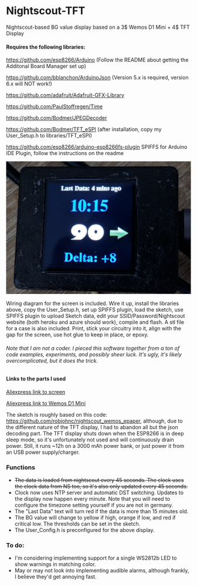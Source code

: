 # Nightscout-TFT
Nightscout-based BG value display based on a 3$ Wemos D1 Mini + 4$ TFT Display

#### Requires the following libraries:

https://github.com/esp8266/Arduino (Follow the README about getting the Additonal Board Manager set up)

https://github.com/bblanchon/ArduinoJson (Version 5.x is required, version 6.x will NOT work!)

https://github.com/adafruit/Adafruit-GFX-Library

https://github.com/PaulStoffregen/Time

https://github.com/Bodmer/JPEGDecoder

https://github.com/Bodmer/TFT_eSPI (after installation, copy my User_Setup.h to libraries/TFT_eSPI)

https://github.com/esp8266/arduino-esp8266fs-plugin SPIFFS for Arduino IDE Plugin, follow the instructions on the readme

![Image](/IMG_20190710_101610.jpg)


Wiring diagram for the screen is included. Wire it up, install the libraries above, copy the User_Setup.h, set up SPIFFS plugin, load the sketch, use SPIFFS plugin to upload Sketch data, edit your SSID/Password/Nightscout website (both heroku and azure should work), compile and flash.
A stl file for a case is also included. Print, stick your circuitry into it, align with the gap for the screen, use hot glue to keep in place, or epoxy.

###### Note that I am not a coder. I pieced this software together from a ton of code examples, experiments, and possibly sheer luck. It's ugly, it's likely overcomplicated, but it does the trick.

#### Links to the parts I used

[Aliexpress link to screen](https://www.aliexpress.com/item/32880846744.html)

[Aliexpress link to Wemos D1 Mini](https://www.aliexpress.com/item/32980161356.html)


The sketch is roughly based on this code: https://github.com/robjohnc/nightscout_wemos_epaper, although, due to the different nature of the TFT display, I had to abandon all but the json decoding part. The TFT display shuts down when the ESP8266 is in deep sleep mode, so it's unfortunately not used and will continuously drain power. Still, it runs ~12h on a 3000 mAh power bank, or just power it from an USB power supply/charger.

### Functions

- ~~The data is loaded from nightscout every 45 seconds. The clock uses the clock data from NS too, so it's also only updated every 45 seconds.~~
- Clock now uses NTP server and automatic DST switching. Updates to the display now happen every minute. Note that you will need to configure the timezone setting yourself if you are not in germany.
- The "Last Data" text will turn red if the data is more than 15 minutes old.
- The BG value will change to yellow if high, orange if low, and red if critical low. The thresholds can be set in the sketch.
- The User_Config.h is preconfigured for the above display.

### To do:

- I'm considering implementing support for a single WS2812b LED to show warnings in matching color.
- May or may not look into implementing audible alarms, although frankly, I believe they'd get annoying fast.
